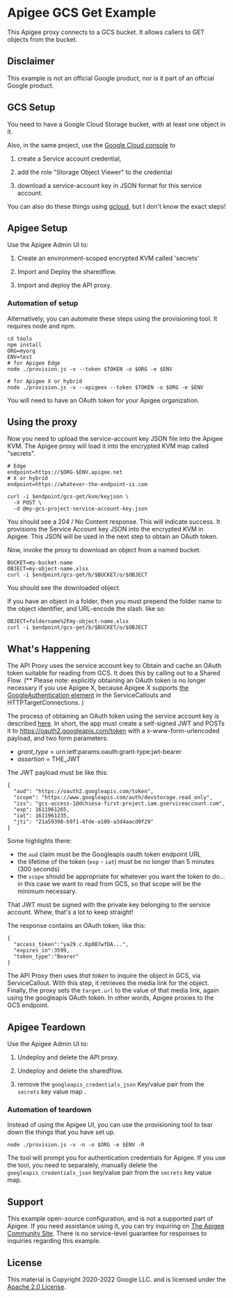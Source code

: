 # Apigee GCS Get Example

This Apigee proxy connects to a GCS bucket. It allows callers to GET objects
from the bucket.

## Disclaimer

This example is not an official Google product, nor is it part of an
official Google product.


## GCS Setup

You need to have a Google Cloud Storage bucket, with at least one object in it.

Also, in the same project, use the [Google Cloud console](https://console.cloud.google.com) to

1. create a Service account credential,

2. add the role "Storage Object Viewer" to the credential

3. download a service-account key in JSON format for this service account.


You can also do these things using [gcloud](https://cloud.google.com/sdk/docs/install), but I don't know the exact steps!


## Apigee Setup

Use the Apigee Admin UI to:

1. Create an environment-scoped encrypted KVM called 'secrets'

2. Import and Deploy the sharedflow.

3. Import and deploy the API proxy.

### Automation of setup

Alternatively, you can automate these steps using the provisioning tool.  It requires node and npm.

```
cd tools
npm install
ORG=myorg
ENV=test
# for Apigee Edge
node ./provision.js -v --token $TOKEN -o $ORG -e $ENV

# for Apigee X or hybrid
node ./provision.js -v --apigeex --token $TOKEN -o $ORG -e $ENV
```

You will need to have an OAuth token for your Apigee organization.


## Using the proxy

Now you need to upload the service-account key JSON file into the Apigee
KVM. The Apigee proxy will load it into the encrypted KVM map called "secrets".

```
# Edge
endpoint=https://$ORG-$ENV.apigee.net
# X or hybrid
endpoint=https://whatever-the-endpoint-is.com

curl -i $endpoint/gcs-get/kvm/keyjson \
  -X POST \
  -d @my-gcs-project-service-account-key.json
```

You should see a 204 / No Content response. This will indicate success. It provisions the
Service Account key JSON into the encrypted KVM in Apigee. This JSON will be used in the next step to
obtain an OAuth token.

Now, invoke the proxy to download an object from a named bucket.

```
BUCKET=my-bucket-name
OBJECT=my-object-name.xlsx
curl -i $endpoint/gcs-get/b/$BUCKET/o/$OBJECT
```

You should see the downloaded object.

If you have an object in a folder, then you must prepend the folder name to the object identifier, and URL-encode the slash.  like so:
```
OBJECT=foldername%2Fmy-object-name.xlsx
curl -i $endpoint/gcs-get/b/$BUCKET/o/$OBJECT
```

## What's Happening

The API Proxy uses the service account key to Obtain and cache an OAuth token
suitable for reading from GCS. It does this by calling out to a Shared Flow.  (** Please note: explicitly obtaining an OAuth token is no longer necessary if you use Apigee X, because Apigee X supports [the GoogleAuthentication element](https://cloud.google.com/apigee/docs/api-platform/security/google-auth/overview) in the ServiceCallouts and HTTPTargetConnections. )

The process of obtaining an OAuth token using the service account key is described
[here](https://developers.google.com/identity/protocols/oauth2/service-account#authorizingrequests). In
short, the app must create a self-signed JWT and POSTs it to
https://oauth2.googleapis.com/token with a x-www-form-urlencoded payload, and two form parameters:

* *grant_type* = urn:ietf:params:oauth:grant-type:jwt-bearer
* *assertion* = THE_JWT


The JWT payload must be like this:
```
{
  "aud": "https://oauth2.googleapis.com/token",
  "scope": "https://www.googleapis.com/auth/devstorage.read_only",
  "iss": "gcs-access-1@dchiesa-first-project.iam.gserviceaccount.com",
  "exp": 1611961265,
  "iat": 1611961235,
  "jti": "21a59398-b9f1-4fde-a109-a3d4aacd0f29"
}
```

Some highlights there:
* the `aud` claim must be the Googleapis oauth token endpoint URL
* the lifetime of the token (`exp` - `iat`) must be no longer than 5 minutes (300 seconds)
* the `scope` should be appropriate for whatever you want the token to do... in this case we want to read from GCS, so that scope will be the minimum necessary.

That JWT must be signed with the private key belonging to the service account.
Whew, that's a lot to keep straight!

The response contains an OAuth token, like this:

```
{
  "access_token":"ya29.c.Kp0B7wfDA...",
  "expires_in":3599,
  "token_type":"Bearer"
}
```

The API Proxy then uses _that token_ to inquire the object in GCS, via
ServiceCallout.  With this step, it retrieves the media link for the
object. Finally, the proxy sets the `target.url` to the value of that media
link, again using the googleapis OAuth token. In other words, Apigee proxies to
the GCS endpoint.


## Apigee Teardown

Use the Apigee Admin UI to:

1. Undeploy and delete the API proxy.

2. Undeploy and delete the sharedflow.

3. remove the `googleapis_credentials_json` Key/value pair from the `secrets` key value map .


### Automation of teardown

Instead of using the Apigee UI, you can use the provisioning tool to tear down the things that you have set up.

```
node ./provision.js -v -n -o $ORG -e $ENV -R
```

The tool will prompt you for authentication credentials for Apigee.
If you use the tool, you need to separately, manually delete the `googleapis_credentials_json` key/value pair from the `secrets` key value map.


## Support

This example open-source configuration, and is not a supported part of Apigee.
If you need assistance using it, you can try inquiring on [The Apigee Community
Site](https://community.apigee.com). There is no service-level guarantee for
responses to inquiries regarding this example.

## License

This material is Copyright 2020-2022 Google LLC.
and is licensed under the [Apache 2.0 License](LICENSE).
